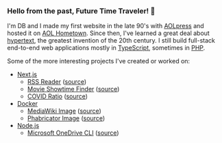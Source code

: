 ### Hello from the past, Future Time Traveler! 👋
I'm DB and I made my first website in the late 90's with [AOLpress](https://en.wikipedia.org/wiki/AOLpress) and hosted it on [AOL Hometown](https://en.wikipedia.org/wiki/AOL_Hometown). Since then, I've learned a great deal about [hypertext](https://en.wikipedia.org/wiki/Hypertext), the greatest invention of the 20th century. I still build full-stack end-to-end web applications mostly in [TypeScript](https://www.typescriptlang.org/), sometimes in [PHP](https://www.php.net/).

Some of the more interesting projects I've created or worked on:
- [Next.js](https://nextjs.org/)
  - [RSS Reader](https://chickar.ee/) ([source](https://github.com/chickaree))
  - [Movie Showtime Finder](https://cinematix.app/) ([source](https://github.com/cinematix-app))
  - [COVID Ratio](https://covidratio.pages.dev/) ([source](https://github.com/covidratio/covidratio))
- [Docker](https://www.docker.com/)
  - [MediaWiki Image](https://hub.docker.com/_/mediawiki) ([source](https://github.com/wikimedia/mediawiki-docker))
  - [Phabricator Image](https://hub.docker.com/u/phabricator/) ([source](https://github.com/phabricator-docker/phabricator))
- [Node.js](https://nodejs.org/en)
  - [Microsoft OneDrive CLI](https://www.npmjs.com/package/onedrivejs) ([source](https://github.com/onedrivejs/onedrive))


<!--
**davidbarratt/davidbarratt** is a ✨ _special_ ✨ repository because its `README.md` (this file) appears on your GitHub profile.

Here are some ideas to get you started:

- 🔭 I’m currently working on ...
- 🌱 I’m currently learning ...
- 👯 I’m looking to collaborate on ...
- 🤔 I’m looking for help with ...
- 💬 Ask me about ...
- 📫 How to reach me: ...
- 😄 Pronouns: ...
- ⚡ Fun fact: ...
-->
